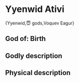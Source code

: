 # Yyenwid Ativi

{Yyenwid,😇 gods,Voquev Eagur}

## **God of:** Birth

## **Godly description**

## **Physical description**
